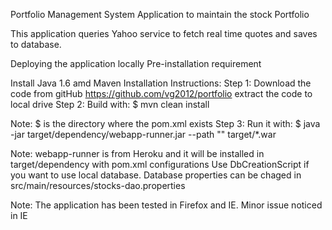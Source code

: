 Portfolio Management System
Application to maintain the stock Portfolio

This application queries Yahoo service to fetch real time quotes and saves to database.

Deploying the application locally
Pre-installation requirement

Install Java 1.6 amd Maven
Installation Instructions: Step 1: Download the code from gitHub https://github.com/vg2012/portfolio extract the code to local drive Step 2: Build with: $ mvn clean install

Note: $ is the directory where the pom.xml exists
Step 3: Run it with: $ java -jar target/dependency/webapp-runner.jar --path "" target/*.war

Note: webapp-runner is from Heroku and it will be installed in target/dependency with pom.xml configurations
Use DbCreationScript if you want to use local database. Database properties can be chaged in src/main/resources/stocks-dao.properties

Note: The application has been tested in Firefox and IE. Minor issue noticed in IE
